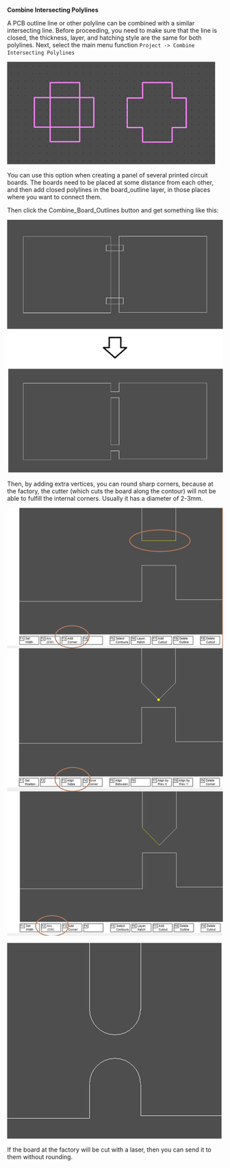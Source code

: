 **Combine Intersecting Polylines**

A PCB outline line or other polyline can be combined with a similar intersecting line. Before proceeding, you need to make sure that the line is closed, the thickness, layer, and hatching style are the same for both polylines. Next, select the main menu function `Project -> Combine Intersecting Polylines`

![](pictures/comb_poly.png)

You can use this option when creating a panel of several printed circuit boards. The boards need to be placed at some distance from each other, and then add closed polylines in the board_outline layer, in those places where you want to connect them.

Then click the Combine_Board_Outlines button and get something like this:

![](pictures/bo_1.png)

Then, by adding extra vertices, you can round sharp corners, because at the factory, the cutter (which cuts the board along the contour) will not be able to fulfill the internal corners. Usually it has a diameter of 2-3mm.

![](pictures/bo_2.png)

![](pictures/bo_3.png)

If the board at the factory will be cut with a laser, then you can send it to them without rounding.
